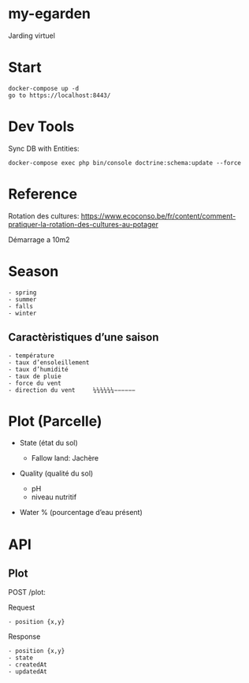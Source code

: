 # my-egarden
Jarding virtuel


# Start

    docker-compose up -d
    go to https://localhost:8443/    

# Dev Tools

Sync DB with Entities: 

    docker-compose exec php bin/console doctrine:schema:update --force

# Reference

Rotation des cultures: https://www.ecoconso.be/fr/content/comment-pratiquer-la-rotation-des-cultures-au-potager

Démarrage a 10m2

# Season

    - spring
    - summer
    - falls
    - winter
    
## Caractèristiques d’une saison
 
    - température
    - taux d’ensoleillement
    - taux d’humidité      
    - taux de pluie
    - force du vent
    - direction du vent     ¼¼¼¼¼¼−−−−−−


# Plot (Parcelle)

- State (état du sol)
    - Fallow land: Jachère
    
- Quality (qualité du sol)
    - pH
    - niveau nutritif

- Water % (pourcentage d’eau présent)




# API

## Plot
POST /plot: 

Request

    - position {x,y}

Response

    - position {x,y}
    - state
    - createdAt
    - updatedAt
